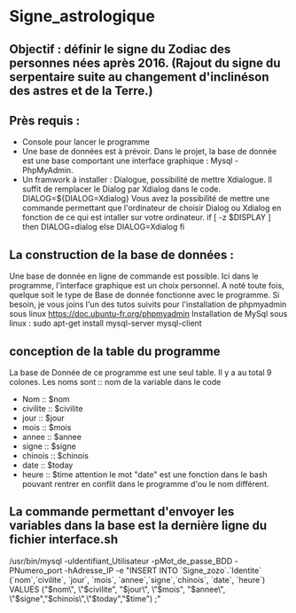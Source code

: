 # Signe_astrologique

## Objectif : définir le signe du Zodiac des personnes nées après 2016. (Rajout du signe du serpentaire suite au changement d'inclinéson des astres et de la Terre.)

## Près requis : 
- Console pour lancer le programme
- Une base de données est à prévoir. Dans le projet, la base de donnée est une base comportant une interface graphique : Mysql - PhpMyAdmin.
- Un framwork à installer : Dialogue, possibilité de mettre Xdialogue. Il suffit de remplacer le Dialog par Xdialog dans le code. 
DIALOG=${DIALOG=Xdialog}
Vous avez la possibilité de mettre une commande permettant que l'ordinateur de choisir Dialog ou Xdialog en fonction de ce qui est intaller sur votre ordinateur. 
  if [ -z $DISPLAY ]
  then
	DIALOG=dialog
  else
	DIALOG=Xdialog
  fi
 
 
## La construction de la base de données : 
Une base de donnée en ligne de commande est possible. Ici dans le programme, l'interface graphique est un choix personnel. A noté toute fois, quelque soit le type de Base de donnée fonctionne avec le programme. 
Si besoin, je vous joins l'un des tutos suivits pour l'installation de phpmyadmin sous linux https://doc.ubuntu-fr.org/phpmyadmin
Installation de MySql sous linux : sudo apt-get install mysql-server mysql-client

## conception de la table du programme
La base de Donnée de ce programme est une seul table. Il y a au total 9 colones.
Les noms sont :: nom de la variable dans le code
- Nom         :: $nom
- civilite    :: $civilite
- jour        :: $jour
- mois        :: $mois
- annee       :: $annee
- signe       :: $signe
- chinois     :: $chinois
- date        :: $today
- heure       :: $time
attention le mot "date" est une fonction dans le bash pouvant rentrer en conflit dans le programme d'ou le nom différent. 

## La commande permettant d'envoyer les variables dans la base est la dernière ligne du fichier interface.sh
/usr/bin/mysql -uIdentifiant_Utilisateur -pMot_de_passe_BDD -PNumero_port -hAdresse_IP -e "INSERT INTO \`Signe_zozo\`.\`Identite\` (\`nom\`,\`civilite\`, \`jour\`, \`mois\`, \`annee\`,\`signe\`,\`chinois\`, \`date\`, \`heure\`) VALUES (\"$nom\", \"$civilite\", \"$jour\", \"$mois\", \"$annee\", \"$signe\",\"$chinois\",\"$today\",\"$time\") ;"

